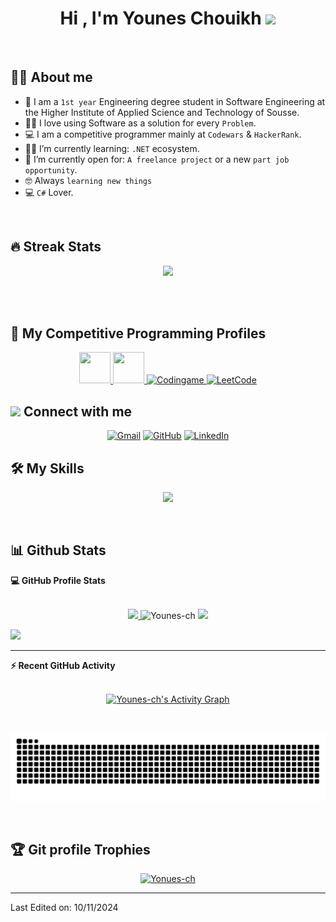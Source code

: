 <h1 align="center">Hi , I'm Younes Chouikh <img src="https://media.giphy.com/media/hvRJCLFzcasrR4ia7z/giphy.gif" width="35"></h1>

<br>

## :sassy_man:  About me
- :school: I am a `1st year` Engineering degree student in Software Engineering at the Higher Institute of Applied Science and Technology of Sousse.
- :technologist: I love using Software as a solution for every `Problem`.
- :computer: I am a competitive programmer mainly at `Codewars` & `HackerRank`.
- :student: I’m currently learning: `.NET` ecosystem.
- :thinking: I’m currently open for: `A freelance project` or a new `part job opportunity`.
- :nerd_face: Always `learning new things`
- :computer: `C#` Lover.

<br>

## 🔥 Streak Stats
<p align="center">
    <a href="https://github.com/DenverCoder1/github-readme-streak-stats">
	<img src="https://streak-stats.demolab.com/?user=Younes-ch&theme=dark" />
    </a>
</p>

<br>
<br>


## 👀 My Competitive Programming Profiles

<p align="center">
	<a href="https://www.codewars.com/users/YounesCh" target="__blank">
		<img src="https://cdn.icon-icons.com/icons2/2389/PNG/512/codewars_logo_icon_145389.png" width="50" height="50"/>
	</a>
  	<a href="https://www.hackerrank.com/YounesCh" target="__blank">
		<img src="https://img.icons8.com/external-tal-revivo-shadow-tal-revivo/344/external-hackerrank-is-a-technology-company-that-focuses-on-competitive-programming-logo-shadow-tal-revivo.png" width="50" height="50"/>
	</a>
	<a href="https://www.codingame.com/profile/ac81ddfed9c97e45d02ec65f8464e2fe6196824" target="__blank" >
		<img src="https://github.com/Younes-ch/Younes-ch/assets/56512077/10e45e43-a842-48ab-b5d0-e50fd88e3d74" alt="Codingame" width="90" height="50"/>
	</a>
	<a href="https://leetcode.com/younes-ch/" target="__blank">
		<img src="https://img.icons8.com/external-tal-revivo-shadow-tal-revivo/50/000000/external-level-up-your-coding-skills-and-quickly-land-a-job-logo-shadow-tal-revivo.png" alt="LeetCode" width="50" height="50"/>
	</a>

## <img src="https://media.giphy.com/media/iY8CRBdQXODJSCERIr/giphy.gif" width="30px"> Connect with me
<p align="center">
	<a href="mailto:younes.chouikh20@gmail.com" target="_blank"><img img src="https://img.shields.io/badge/gmail-%23EA4335.svg?style=plastic&logo=gmail&logoColor=white" alt="Gmail"/></a>
	<a href="https://github.com/Younes-ch" target="_blank"><img src="https://img.shields.io/badge/github-%23181717.svg?style=plastic&logo=github&logoColor=white" alt="GitHub"/></a>
	<a href="https://www.linkedin.com/in/younes-chouikh/" target="_blank"><img src="https://img.shields.io/badge/linkedin-%230A66C2.svg?style=plastic&logo=linkedin&logoColor=white" alt="LinkedIn"/></a>
</p>



## 🛠️ My Skills

<p align="center">
  <a href="https://skillicons.dev">
    <img src="https://skillicons.dev/icons?i=cs,py,ts,js,bash,css,html,java,mysql,sqlite,c,cpp,md,dotnet,django,react,nodejs,vue,nestjs,unity,tailwind,bootstrap,vite,git,github,githubactions,docker,postman,azure,gcp,linux,vscode,visualstudio,androidstudio,replit,idea,eclipse,discord,bots"/>
  </a>
</p>

<br/>

## 📊 Github Stats



  <summary><b>💻 GitHub Profile Stats</b></summary>
  <br/>
  <p align="center">
    <a href="https://github.com/anuraghazra/github-readme-stats" target="_blank">
	<img src="http://github-profile-summary-cards.vercel.app/api/cards/stats?username=Younes-ch&theme=github_dark" />
    </a>
	<img src="https://github-readme-stats.vercel.app/api/top-langs?username=Younes-ch&langs_count=10&show_icons=true&locale=en&layout=compact&theme=github_dark" alt="Younes-ch" height="192px"/>
 	<img src="http://github-profile-summary-cards.vercel.app/api/cards/profile-details?username=Younes-ch&theme=github_dark" />
  </p>
  
  <p>
    <a href="https://visitcount.itsvg.in">
     <img src="https://visitcount.itsvg.in/api?id=Younes-ch&label=Profile%20Views&icon=0&pretty=true" />
    </a>
  </p>

----

  <summary><b>⚡ Recent GitHub Activity</b></summary>
  <br/>
  <p align="center">
     <a href="https://github.com/Younes-ch" target="_blank">
         <img alt="Younes-ch's Activity Graph" src="https://github-readme-activity-graph.vercel.app/graph?username=Younes-ch&bg_color=01102d&color=6eb9f2&line=41c350&point=ffffff&area=true&hide_border=true" />
     </a>
  </p>
  <br/>

 
![Snake GIF](https://github.com/Younes-ch/Younes-ch/blob/output/github-contribution-grid-snake-dark.svg)
 

<br/>

## :trophy: Git profile Trophies

<p align="center"> <a href="https://github.com/ryo-ma/github-profile-trophy" target="_blank"><img src="https://github-profile-trophy.vercel.app/?username=Younes-ch&layout=compact&theme=algolia" alt="Yonues-ch" /></a> </p>

-----

Last Edited on: 10/11/2024
